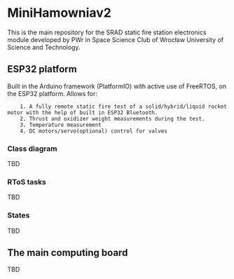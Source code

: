# MiniHamowniav2

This is the main repository for the SRAD static fire station electronics module developed by PWr in Space Science Club of Wrocław University of Science and Technology.

## ESP32 platform

Built in the Arduino framework (PlatformIO) with active use of FreeRTOS, on the ESP32 platform. Allows for:
```
    1. A fully remote static fire test of a solid/hybrid/liquid rocket motor with the help of built in ESP32 Bluetooth.
    2. Thrust and oxidizer weight measurements during the test.
    3. Temperature measurement
    4. DC motors/servo(optional) control for valves
```
### Class diagram

TBD

### RToS tasks

TBD

### States

TBD

## The main computing board

TBD